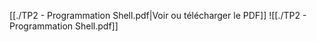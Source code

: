 ﻿[[./TP2 - Programmation Shell.pdf|Voir ou télécharger le PDF]]
![[./TP2 - Programmation Shell.pdf]]
